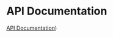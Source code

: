 # API Documentation

[API Documentation](https://github.com/mekanimo/mekanimo.github.io/tree/main/docs/build/html/index.html))
